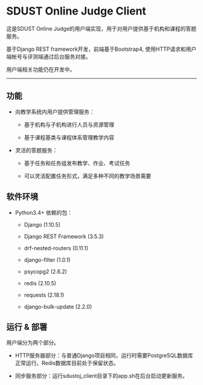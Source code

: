 SDUST Online Judge Client  
==

这是SDUST Online Judge的用户端实现，用于对用户提供基于机构和课程的答题服务。  

基于Django REST framework开发，前端基于Bootstrap4, 使用HTTP请求和用户端帐号与评测端通过后台服务对接。  

用户端相关功能仍在开发中。

<hr>

## 功能

* 向教学系统内用户提供管理服务：
    * 基于机构与子机构进行人员与资源管理
    
    * 基于课程基类与课程体系管理教学内容
    
* 灵活的答题服务：
    * 基于任务和任务组发布教学、作业、考试任务
    
    * 可以灵活配置任务形式，满足多种不同的教学场景需要

## 软件环境

* Python3.4+
    依赖的包：
    
    * Django (1.10.5)
    
    * Django REST Framework (3.5.3)
    
    * drf-nested-routers (0.11.1)
    
    * django-filter (1.0.1)
    
    * psycopg2 (2.6.2)
    
    * redis (2.10.5)
    
    * requests (2.18.1)
    
    * django-bulk-update (2.2.0)

## 运行 & 部署

用户端分为两个部分。
* HTTP服务器部分：与普通Django项目相同，运行时需要PostgreSQL数据库正常运行。Redis数据库目前处于保留状态。

* 同步服务部分：运行sdustoj_client目录下的app.sh在后台启动更新服务。